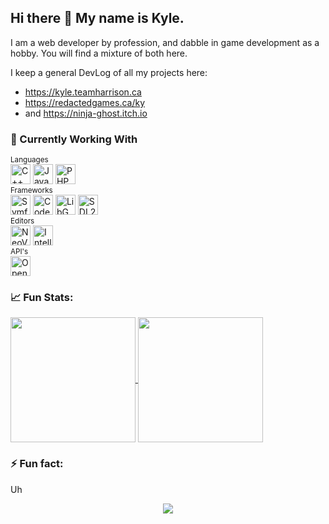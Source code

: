 ## Hi there 👋 My name is Kyle. 

I am a web developer by profession, and dabble in game development as a hobby.  You will find a mixture of both here.

I keep a general DevLog of all my projects here: 
- https://kyle.teamharrison.ca
- https://redactedgames.ca/ky
- and https://ninja-ghost.itch.io

### 🔭 Currently Working With
<div>
  <sup>Languages</sup>
  <div>
    <img height="32" width="32" src="https://cdn.simpleicons.org/cplusplus" alt="C++" />  
    <img height="32" width="32" src="https://img.icons8.com/color/48/java-coffee-cup-logo--v1.png" alt="Java" />
    <img height="32" width="32" src="https://cdn.simpleicons.org/php" alt="PHP" />
  </div>
  <sup>Frameworks</sup>
  <div>
    <img height="32" width="32" src="https://cdn.simpleicons.org/symfony" alt="Symfony (PHP)" />
    <img height="32" width="32" src="https://cdn.simpleicons.org/codeigniter" alt="CodeIgniter (PHP)" />
    <img height="32" width="32" src="https://libgdx.com/assets/brand/stacked.png" alt="LibGDX (Java)" />
    <img height="32" width="32" src="https://learncgames.com/wp-content/uploads/2020/11/SDL-logo.png" alt="SDL2 (C++)" />
  </div>
  <sup>Editors</sup>
  <div>
    <img height="32" width="32" src="https://cdn.simpleicons.org/neovim" alt="NeoVim" />
    <img height="32" width="32" src="https://cdn.simpleicons.org/intellijidea" alt="IntelliJ" />
  </div>
  <sup>API's</sup>
  <div>
    <img height="32" width="32" src="https://cdn.simpleicons.org/opengl" alt="OpenGL (C++)" />
    
    
  </div>
  
</div>


### 📈 Fun Stats: 

<div>
    <a href="https://github.com/RedactedProfile">
        <img height=200 align="center" src="https://github-readme-stats.vercel.app/api?username=RedactedProfile" />
    </a>
    <a href="https://github.com/RedactedProfile">
        <img height=200 align="center" src="https://github-readme-stats.vercel.app/api/top-langs?username=RedactedProfile&layout=compact&langs_count=8&card_width=320&exclude_repo=&hide=html,lua,css,scss,javascript" />
    </a>
</div>

### ⚡ Fun fact: 
Uh 

<!--
**RedactedProfile/RedactedProfile** is a ✨ _special_ ✨ repository because its `README.md` (this file) appears on your GitHub profile.

Here are some ideas to get you started:

- 🔭 I’m currently working on ...
- 🌱 I’m currently learning ...
- 👯 I’m looking to collaborate on ...
- 🤔 I’m looking for help with ...
- 💬 Ask me about ...
- 📫 How to reach me: ...
- 😄 Pronouns: ...
- ⚡ Fun fact: ...
-->

<p align="center"><img align="center" src="https://profile-counter.glitch.me/{RedactedProfile}/count.svg" /></p> 
